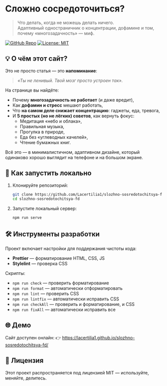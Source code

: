 # Сложно сосредоточиться?

> Что делать, когда не можешь делать ничего.  
> Адаптивный одностраничник о концентрации, дофамине и том, почему «многозадачность» — миф.

[![GitHub Repo](https://img.shields.io/badge/GitHub-Репозиторий-181717?logo=github)](https://github.com/Lacertilia1/slozhno-sosredotochitsya-fd)
[![License: MIT](https://img.shields.io/badge/License-MIT-green.svg)](https://opensource.org/licenses/MIT)

## 💡 О чём этот сайт?

Это не просто статья — это **напоминание**:  
> _«Ты не ленивый. Твой мозг просто устроен так»._

На странице вы найдёте:

- Почему **многозадачность не работает** (и даже вредит),
- Как **дофамин и стресс** мешают работать,
- Что **на самом деле снижает концентрацию**: гаджеты, еда, тревога,
- И **5 простых (но не лёгких) советов**, как вернуть фокус:
  - Медитация «небо и облака»,
  - Правильная музыка,
  - Прогулка в природе,
  - Еда без «углеводных качелей»,
  - Чтение бумажных книг.

Всё это — в минималистичном, адаптивном дизайне, который одинаково хорошо выглядит на телефоне и на большом экране.

## 🚀 Как запустить локально

1. Клонируйте репозиторий:
   ```bash
   git clone https://github.com/Lacertilia1/slozhno-sosredotochitsya-fd.git
   cd slozhno-sosredotochitsya-fd
   ```
2. Запустите локальный сервер:
   ```bash
   npm run serve
   ```

## 🛠 Инструменты разработки

Проект включает настройки для поддержания чистоты кода:

- **Prettier** — форматирование HTML, CSS, JS  
- **Stylelint** — проверка CSS  

Скрипты:

- `npm run check` — проверить форматирование
- `npm run format` — автоматически отформатировать
- `npm run lint` — проверить CSS
- `npm run lintfix` — автоматически исправить CSS
- `npm run checkAll` — проверить и форматирование, и CSS
- `npm run fixAll` — автоматически исправить все

## 🌐 Демо

Сайт доступен онлайн:
👉 https://lacertilia1.github.io/slozhno-sosredotochitsya-fd/

## 📄 Лицензия
Этот проект распространяется под лицензией MIT — используйте, меняйте, делитесь.
